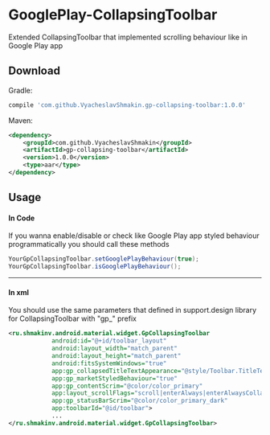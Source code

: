 # GooglePlay-CollapsingToolbar
Extended CollapsingToolbar that implemented scrolling behaviour like in Google Play app

Download
--------

Gradle:

```groovy
compile 'com.github.VyacheslavShmakin.gp-collapsing-toolbar:1.0.0'
```

Maven:

```xml
<dependency>
    <groupId>com.github.VyacheslavShmakin</groupId>
    <artifactId>gp-collapsing-toolbar</artifactId>
    <version>1.0.0</version>
    <type>aar</type>
</dependency>
```


Usage
-----
#### In Code
If you wanna enable/disable or check like Google Play app styled behaviour programmatically you should call these methods
``` java
YourGpCollapsingToolbar.setGooglePlayBehaviour(true);
YourGpCollapsingToolbar.isGooglePlayBehaviour();
```

-----
#### In xml

You should use the same parameters that defined in support.design library for CollapsingToolbar with "gp_" prefix
```xml
<ru.shmakinv.android.material.widget.GpCollapsingToolbar
            android:id="@+id/toolbar_layout"
            android:layout_width="match_parent"
            android:layout_height="match_parent"
            android:fitsSystemWindows="true"
            app:gp_collapsedTitleTextAppearance="@style/Toolbar.TitleText"
            app:gp_marketStyledBehaviour="true"
            app:gp_contentScrim="@color/color_primary"
            app:layout_scrollFlags="scroll|enterAlways|enterAlwaysCollapsed"
            app:gp_statusBarScrim="@color/color_primary_dark"
            app:toolbarId="@id/toolbar">
            ...
</ru.shmakinv.android.material.widget.GpCollapsingToolbar>
```